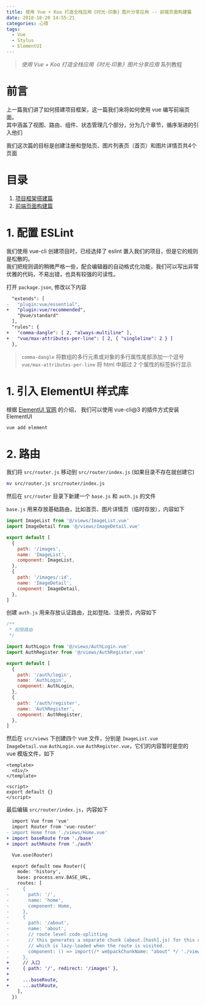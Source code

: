```yaml
---
title: 使用 Vue + Koa 打造全栈应用《时光·印象》图片分享应用 -- 前端页面构建篇
date: 2018-10-20 14:55:21
categories: 心得
tags:
  - Vue
  - Stylus
  - ElementUI
---
```


> _使用 Vue + Koa 打造全栈应用《时光·印象》图片分享应用_ 系列教程

# 前言

上一篇我们讲了如何搭建项目框架，这一篇我们来将如何使用 vue 编写前端页面。  
其中涵盖了视图、路由、组件、状态管理几个部分，分为几个章节，循序渐进的引入他们

我们这次篇的目标是创建注册和登陆页、图片列表页（首页）和图片详情页共4个页面


<!-- more -->

# 目录

  1. [项目框架搭建篇](/2018/vue-koa-setup-app-framework)
  2. [前端页面构建篇](/2018/vue-koa-frontend-build)
  
# 1. 配置 ESLint

我们使用 vue-cli 创建项目时，已经选择了 eslint 置入我们的项目，但是它的规则是松散的。  
我们把规则调的稍微严格一些，配合编辑器的自动格式化功能，我们可以写出非常优雅的代码，不易出错，也具有较强的可读性。

打开 `package.json`, 修改以下内容

``` diff
  "extends": [
-   "plugin:vue/essential",
+   "plugin:vue/recommended",
    "@vue/standard"
  ],
  "rules": {
+   "comma-dangle": [ 2, "always-multiline" ],
+   "vue/max-attributes-per-line": [ 2, { "singleline": 2 } ]
  },
```

> `comma-dangle`  将数组的多行元素或对象的多行属性尾部添加一个逗号
> `vue/max-attributes-per-line` 将 html 中超过 2 个属性的标签拆行显示

# 1. 引入 ElementUI 样式库

根据 [ElementUI 官网](http://element-cn.eleme.io/#/zh-CN/component/quickstart#shi-yong-vue-cli-at-3) 的介绍，
我们可以使用 vue-cli@3 的插件方式安装 ElementUI

``` bash
vue add element
```

# 2. 路由

我们将 `src/router.js` 移动到 `src/router/index.js` (如果目录不存在就创建它)

``` bash
mv src/router.js src/router/index.js
```

然后在 `src/router` 目录下新建一个 `base.js` 和 `auth.js` 的文件

`base.js` 用来存放基础路由，比如首页、图片详情页（临时存放），内容如下

``` js
import ImageList from '@/views/ImageList.vue'
import ImageDetail from '@/views/ImageDetail.vue'

export default [
  {
    path: '/images',
    name: 'ImageList',
    component: ImageList,
  },
  {
    path: '/images/:id',
    name: 'ImageDetail',
    component: ImageDetail,
  },
]

```

创建 `auth.js` 用来存放认证路由，比如登陆、注册页，内容如下

``` js
/**
 * 权限路由
 */

import AuthLogin from '@/views/AuthLogin.vue'
import AuthRegister from '@/views/AuthRegister.vue'

export default [
  {
    path: '/auth/login',
    name: 'AuthLogin',
    component: AuthLogin,
  },
  {
    path: '/auth/register',
    name: 'AuthRegister',
    component: AuthRegister,
  },
]

```

然后在 `src/views` 下创建四个 vue 文件，分别是 `ImageList.vue` `ImageDetail.vue` `AuthLogin.vue` `AuthRegister.vue`，它们的内容暂时是空的 vue 模版文件，如下

``` vue
<template>
  <div/>
</template>

<script>
export default {}
</script>
```

最后编辑 `src/router/index.js`，内容如下

``` diff
  import Vue from 'vue'
  import Router from 'vue-router'
- import Home from './views/Home.vue'
+ import baseRoute from './base'
+ import authRoute from './auth'

  Vue.use(Router)

  export default new Router({
    mode: 'history',
    base: process.env.BASE_URL,
    routes: [
-     {
-       path: '/',
-       name: 'home',
-       component: Home,
-     },
-     {
-       path: '/about',
-       name: 'about',
-       // route level code-splitting
-       // this generates a separate chunk (about.[hash].js) for this route
-       // which is lazy-loaded when the route is visited.
-       component: () => import(/* webpackChunkName: "about" */ './views/About.vue'),
-     },
+     // 入口
+     { path: '/', redirect: '/images' },
+
+     ...baseRoute,
+     ...authRoute,
    ],
  })

```
